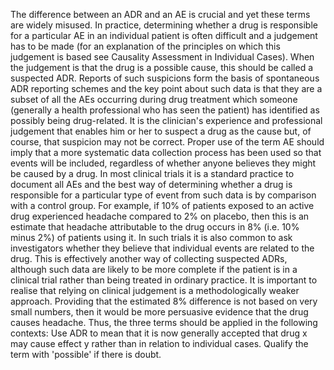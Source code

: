The difference between an ADR and an AE is crucial and yet these terms are widely misused.
In practice, determining whether a drug is responsible for a particular AE in an individual patient is often difficult and a judgement has to be made (for an explanation of the principles on which this judgement is based see Causality Assessment in Individual Cases).
When the judgement is that the drug is a possible cause, this should be called a suspected ADR.
Reports of such suspicions form the basis of spontaneous ADR reporting schemes and the key point about such data is that they are a subset of all the AEs occurring during drug treatment which someone (generally a health professional who has seen the patient) has identified as possibly being drug-related.
It is the clinician's experience and professional judgement that enables him or her to suspect a drug as the cause but, of course, that suspicion may not be correct.
Proper use of the term AE should imply that a more systematic data collection process has been used so that events will be included, regardless of whether anyone believes they might be caused by a drug.
In most clinical trials it is a standard practice to document all AEs and the best way of determining whether a drug is responsible for a particular type of event from such data is by comparison with a control group.
For example, if 10% of patients exposed to an active drug experienced headache compared to 2% on placebo, then this is an estimate that headache attributable to the drug occurs in 8% (i.e.
10% minus 2%) of patients using it.
In such trials it is also common to ask investigators whether they believe that individual events are related to the drug.
This is effectively another way of collecting suspected ADRs, although such data are likely to be more complete if the patient is in a clinical trial rather than being treated in ordinary practice.
It is important to realise that relying on clinical judgement is a methodologically weaker approach.
Providing that the estimated 8% difference is not based on very small numbers, then it would be more persuasive evidence that the drug causes headache.
Thus, the three terms should be applied in the following contexts: Use ADR to mean that it is now generally accepted that drug x may cause effect y rather than in relation to individual cases.
Qualify the term with 'possible' if there is doubt.
